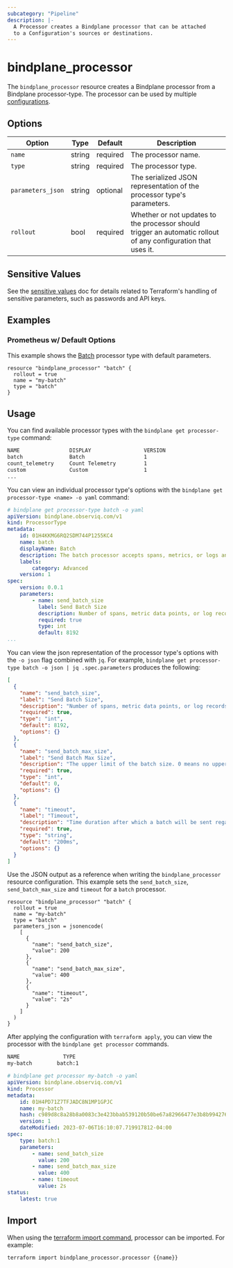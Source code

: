 ```yaml
---
subcategory: "Pipeline"
description: |-
  A Processor creates a Bindplane processor that can be attached
  to a Configuration's sources or destinations.
---
```


# bindplane_processor

The `bindplane_processor` resource creates a Bindplane processor from a Bindplane
processor-type. The processor can be used by multiple [configurations](./bindplane_configuration.md).

## Options

| Option              | Type   | Default  | Description                  |
| ------------------- | -----  | -------- | ---------------------------- |
| `name`              | string | required | The processor name.             |
| `type`              | string | required | The processor type.             |
| `parameters_json`   | string | optional | The serialized JSON representation of the processor type's parameters. |
| `rollout`           | bool   | required | Whether or not updates to the processor should trigger an automatic rollout of any configuration that uses it. |

## Sensitive Values

See the [sensitive values](./sensitive_values.md) doc for details related to Terraform's handling
of sensitive parameters, such as passwords and API keys.

## Examples

### Prometheus w/ Default Options

This example shows the [Batch](https://docs.bindplane.com/integrations/processors/batch) processor type
with default parameters.

```hcl
resource "bindplane_processor" "batch" {
  rollout = true
  name = "my-batch"
  type = "batch"
}
```

## Usage

You can find available processor types with the `bindplane get processor-type` command:
```bash
NAME               	DISPLAY              	VERSION 
batch              	Batch                	1      	
count_telemetry    	Count Telemetry      	1      	
custom             	Custom               	1       	
...
```

You can view an individual processor type's options with the `bindplane get processor-type <name> -o yaml` command:
```yaml
# bindplane get processor-type batch -o yaml
apiVersion: bindplane.observiq.com/v1
kind: ProcessorType
metadata:
    id: 01H4KKMG6RQ2SDM744P1255KC4
    name: batch
    displayName: Batch
    description: The batch processor accepts spans, metrics, or logs and places them into batches. Batching helps better compress the data and reduce the number of outgoing connections required to transmit the data. This processor supports both size and time based batching.
    labels:
        category: Advanced
    version: 1
spec:
    version: 0.0.1
    parameters:
        - name: send_batch_size
          label: Send Batch Size
          description: Number of spans, metric data points, or log records after which a batch will be sent regardless of the timeout.
          required: true
          type: int
          default: 8192
...
```

You can view the json representation of the processor type's options with the `-o json` flag combined with `jq`.
For example, `bindplane get processor-type batch -o json | jq .spec.parameters` produces the following:
```json
[
  {
    "name": "send_batch_size",
    "label": "Send Batch Size",
    "description": "Number of spans, metric data points, or log records after which a batch will be sent regardless of the timeout.",
    "required": true,
    "type": "int",
    "default": 8192,
    "options": {}
  },
  {
    "name": "send_batch_max_size",
    "label": "Send Batch Max Size",
    "description": "The upper limit of the batch size. 0 means no upper limit of the batch size. This property ensures that larger batches are split into smaller units. It must be greater than or equal to send batch size.",
    "required": true,
    "type": "int",
    "default": 0,
    "options": {}
  },
  {
    "name": "timeout",
    "label": "Timeout",
    "description": "Time duration after which a batch will be sent regardless of size. Example: 2s (two seconds)",
    "required": true,
    "type": "string",
    "default": "200ms",
    "options": {}
  }
]
```

Use the JSON output as a reference when writing the `bindplane_processor` resource configuration. This example sets
the `send_batch_size`, `send_batch_max_size` and `timeout` for a `batch` processor.

```hcl
resource "bindplane_processor" "batch" {
  rollout = true
  name = "my-batch"
  type = "batch"
  parameters_json = jsonencode(
    [
      {
        "name": "send_batch_size",
        "value": 200
      },
      {
        "name": "send_batch_max_size",
        "value": 400
      },
      {
        "name": "timeout",
        "value": "2s"
      }
    ]
  )
}
```

After applying the configuration with `terraform apply`, you can view the processor with
the `bindplane get processor` commands.

```bash
NAME        	  TYPE
my-batch      	batch:1 
```
```yaml
# bindplane get processor my-batch -o yaml
apiVersion: bindplane.observiq.com/v1
kind: Processor
metadata:
    id: 01H4PD71Z7TFJADC8N1MP1GPJC
    name: my-batch
    hash: c989d8c8a28b8a0083c3e423bbab539120b50be67a82966477e3b8b9942762dc
    version: 1
    dateModified: 2023-07-06T16:10:07.719917812-04:00
spec:
    type: batch:1
    parameters:
        - name: send_batch_size
          value: 200
        - name: send_batch_max_size
          value: 400
        - name: timeout
          value: 2s
status:
    latest: true

```

## Import

When using the [terraform import command](https://developer.hashicorp.com/terraform/cli/commands/import),
processor can be imported. For example:

```bash
terraform import bindplane_processor.processor {{name}}
```
